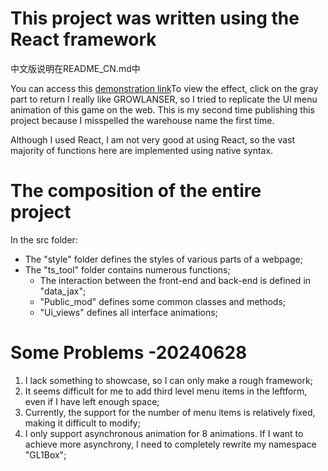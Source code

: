 # This project was written using the React framework 
中文版说明在README_CN.md中

You can access this [demonstration link](http://101.132.112.146:3000 )To view the effect, click on the gray part to return 
I really like GROWLANSER, so I tried to replicate the UI menu animation of this game on the web. 
This is my second time publishing this project because I misspelled the warehouse name the first time.

Although I used React, I am not very good at using React, so the vast majority of functions here are implemented using native syntax. 

# The composition of the entire project 
In the src folder: 
- The "style" folder defines the styles of various parts of a webpage; 
- The "ts_tool" folder contains numerous functions; 
    - The interaction between the front-end and back-end is defined in "data_jax"; 
    - "Public_mod" defines some common classes and methods; 
    - "Ui_views" defines all interface animations; 
# Some Problems -20240628 
1. I lack something to showcase, so I can only make a rough framework; 
2. It seems difficult for me to add third level menu items in the leftform, even if I have left enough space; 
3. Currently, the support for the number of menu items is relatively fixed, making it difficult to modify; 
4. I only support asynchronous animation for 8 animations. If I want to achieve more asynchrony, I need to completely rewrite my namespace "GL1Box";